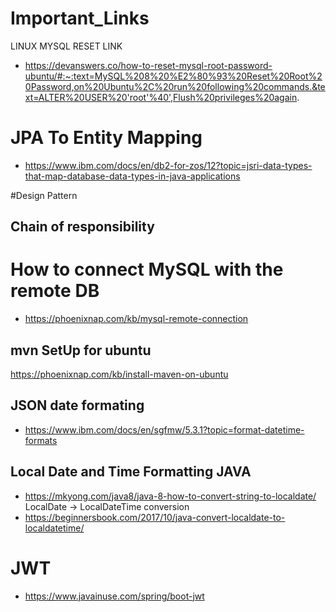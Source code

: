# Important_Links

LINUX MYSQL RESET LINK

* https://devanswers.co/how-to-reset-mysql-root-password-ubuntu/#:~:text=MySQL%208%20%E2%80%93%20Reset%20Root%20Password,on%20Ubuntu%2C%20run%20following%20commands.&text=ALTER%20USER%20'root'%40',Flush%20privileges%20again.


# JPA To Entity Mapping

* https://www.ibm.com/docs/en/db2-for-zos/12?topic=jsri-data-types-that-map-database-data-types-in-java-applications


#Design Pattern
## Chain of responsibility 

# How to connect MySQL with the remote DB

* https://phoenixnap.com/kb/mysql-remote-connection

## mvn SetUp for ubuntu
https://phoenixnap.com/kb/install-maven-on-ubuntu

## JSON date formating
* https://www.ibm.com/docs/en/sgfmw/5.3.1?topic=format-datetime-formats

## Local Date and Time Formatting JAVA
* https://mkyong.com/java8/java-8-how-to-convert-string-to-localdate/
LocalDate -> LocalDateTime conversion
* https://beginnersbook.com/2017/10/java-convert-localdate-to-localdatetime/

# JWT 
* https://www.javainuse.com/spring/boot-jwt
